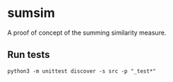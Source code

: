 # sumsim
A proof of concept of the summing similarity measure.


## Run tests

```shell
python3 -m unittest discover -s src -p "_test*"
```
